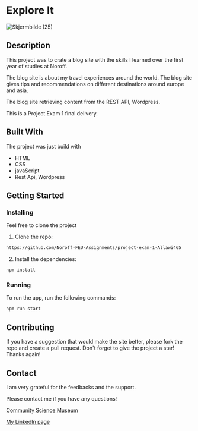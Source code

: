 # Explore It
![Skjermbilde (25)](https://user-images.githubusercontent.com/91701833/171228903-70573d41-22c4-4b96-873e-8997521c1cf3.png)

## Description

This project was to crate a blog site with the skills I learned over the first year of studies at Noroff.

The blog site is about my travel experiences around the world. The blog site gives tips and recommendations on different 
destinations around europe and asia. 

The blog site retrieving content from the REST API, Wordpress. 

This is a Project Exam 1 final delivery. 

## Built With

The project was just build with

- HTML 
- CSS
- javaScript
- Rest Api, Wordpress

## Getting Started

### Installing

Feel free to clone the project

1. Clone the repo:

```bash
https://github.com/Noroff-FEU-Assignments/project-exam-1-Allawi465
```

2. Install the dependencies:

```
npm install
```

### Running

To run the app, run the following commands:

```bash
npm run start
```

## Contributing

If you have a suggestion that would make the site better, please fork the repo and create a pull request.
Don't forget to give the project a star! Thanks again!

## Contact

I am very grateful for the feedbacks and the support. 

Please contact me if you have any questions!

[Community Science Museum](https://traevelit.netlify.app/index.html)

[My LinkedIn page](https://www.linkedin.com/in/mohammed-allawi-89830621a/)
